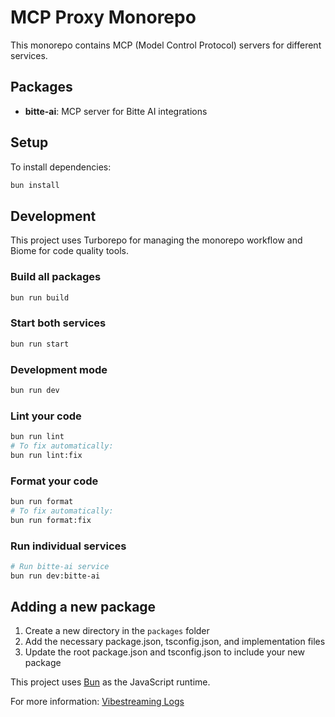 # MCP Proxy Monorepo

This monorepo contains MCP (Model Control Protocol) servers for different services.

## Packages

- **bitte-ai**: MCP server for Bitte AI integrations

## Setup

To install dependencies:

```bash
bun install
```

## Development

This project uses Turborepo for managing the monorepo workflow and Biome for code quality tools.

### Build all packages

```bash
bun run build
```

### Start both services

```bash
bun run start
```

### Development mode

```bash
bun run dev
```

### Lint your code

```bash
bun run lint
# To fix automatically:
bun run lint:fix
```

### Format your code

```bash
bun run format
# To fix automatically:
bun run format:fix
```

### Run individual services

```bash
# Run bitte-ai service
bun run dev:bitte-ai
```

## Adding a new package

1. Create a new directory in the `packages` folder
2. Add the necessary package.json, tsconfig.json, and implementation files
3. Update the root package.json and tsconfig.json to include your new package

This project uses [Bun](https://bun.sh) as the JavaScript runtime.

For more information: [Vibestreaming Logs](https://github.com/microchipgnu/vibestream)